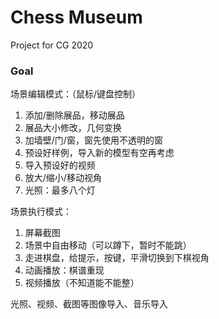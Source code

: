 # Chess Museum
 Project for CG 2020



### Goal

场景编辑模式：（鼠标/键盘控制）

1. 添加/删除展品，移动展品
2. 展品大小修改，几何变换
3. 加墙壁/门/窗，窗先使用不透明的窗
4. 预设好样例，导入新的模型有空再考虑
5. 导入预设好的视频
6. 放大/缩小/移动视角
7. 光照：最多八个灯



场景执行模式：

1. 屏幕截图
2. 场景中自由移动（可以蹲下，暂时不能跳）
3. 走进棋盘，给提示，按键，平滑切换到下棋视角
4. 动画播放：棋谱重现
5. 视频播放（不知道能不能整）



光照、视频、截图等图像导入、音乐导入